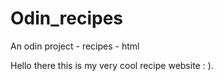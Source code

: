 # Odin_recipes
An odin project - recipes - html


Hello there this is my very cool recipe website : ).